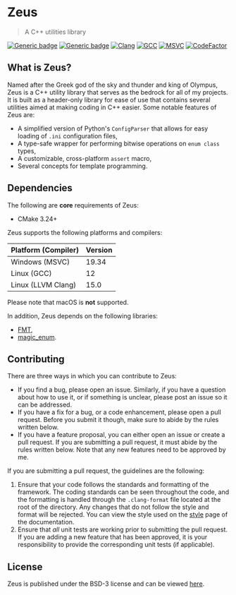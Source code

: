 # Zeus

> A C++ utilities library

[![Generic badge](https://img.shields.io/badge/License-BSD3-blue)](LICENSE)
[![Generic badge](https://img.shields.io/badge/Language-C++20-red.svg)](https://en.wikipedia.org/wiki/C%2B%2B17)
[![Clang](https://github.com/marovira/zeus/actions/workflows/clang.yml/badge.svg)](https://github.com/marovira/zeus/actions/workflows/clang.yml)
[![GCC](https://github.com/marovira/zeus/actions/workflows/gcc.yml/badge.svg)](https://github.com/marovira/zeus/actions/workflows/gcc.yml)
[![MSVC](https://github.com/marovira/zeus/actions/workflows/msvc.yml/badge.svg)](https://github.com/marovira/zeus/actions/workflows/msvc.yml)
[![CodeFactor](https://www.codefactor.io/repository/github/marovira/zeus/badge/master)](https://www.codefactor.io/repository/github/marovira/zeus/overview/master)

## What is Zeus?

Named after the Greek god of the sky and thunder and king of Olympus, Zeus is a C++
utility library that serves as the bedrock for all of my projects. It is built as a
header-only library for ease of use that contains several utilities aimed at making coding
in C++ easier. Some notable features of Zeus are:

* A simplified version of Python's `ConfigParser` that allows for easy loading of `.ini`
  configuration files,
* A type-safe wrapper for performing bitwise operations on `enum class` types,
* A customizable, cross-platform `assert` macro,
* Several concepts for template programming.

## Dependencies

The following are **core** requirements of Zeus:

* CMake 3.24+

Zeus supports the following platforms and compilers:

| Platform (Compiler) | Version |
|---------------------|---------|
| Windows (MSVC) | 19.34 |
| Linux (GCC) | 12 |
| Linux (LLVM Clang) | 15.0 |

Please note that macOS is **not** supported.

In addition, Zeus depends on the following libraries:

* [FMT](https://github.com/fmtlib/fmt),
* [magic_enum](https://github.com/Neargye/magic_enum).

## Contributing

There are three ways in which you can contribute to Zeus:

* If you find a bug, please open an issue. Similarly, if you have a question
  about how to use it, or if something is unclear, please post an issue so it
  can be addressed.
* If you have a fix for a bug, or a code enhancement, please open a pull
  request. Before you submit it though, make sure to abide by the rules written
  below.
* If you have a feature proposal, you can either open an issue or create a pull
  request. If you are submitting a pull request, it must abide by the rules
  written below. Note that any new features need to be approved by me.

If you are submitting a pull request, the guidelines are the following:

1. Ensure that your code follows the standards and formatting of the framework.
   The coding standards can be seen throughout the code, and the formatting is
   handled through the `.clang-format` file located at the root of the
   directory. Any changes that do not follow the style and format will be
   rejected. You can view the style used on the
   [style](https://marovira.github.io/zeus/style/) page of the documentation.
2. Ensure that *all* unit tests are working prior to submitting the pull
   request. If you are adding a new feature that has been approved, it is your
   responsibility to provide the corresponding unit tests (if applicable). 

## License

Zeus is published under the BSD-3 license and can be viewed
[here](https://github.com/marovira/zeus/blob/master/LICENSE).
